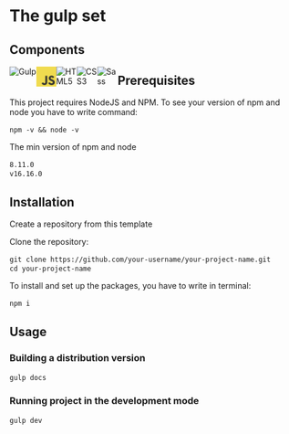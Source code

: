 # The gulp set

## Components
<img align="left" alt="Gulp" height="35px" src="https://raw.githubusercontent.com/gulpjs/artwork/master/gulp.png"/>
<img align="left" alt="JavaScript" width="35px" src="https://raw.githubusercontent.com/github/explore/80688e429a7d4ef2fca1e82350fe8e3517d3494d/topics/javascript/javascript.png"/>
<img align="left" src="https://raw.githubusercontent.com/danielcranney/readme-generator/main/public/icons/skills/html5-colored.svg" width="36" height="36" alt="HTML5" />
<img align="left" src="https://raw.githubusercontent.com/danielcranney/readme-generator/main/public/icons/skills/css3-colored.svg" width="36" height="36" alt="CSS3" />
<img align="left" src="https://raw.githubusercontent.com/danielcranney/readme-generator/main/public/icons/skills/sass-colored.svg" width="36" height="36" alt="Sass" />


## Prerequisites

This project requires NodeJS and NPM.
To see your version of npm and node you have to write command:

```
npm -v && node -v
```

The min version of npm and node

```
8.11.0
v16.16.0
```

## Installation


Create a repository from this template

Clone the repository:

```
git clone https://github.com/your-username/your-project-name.git
cd your-project-name 
```

To install and set up the packages, you have to write in terminal:

```
npm i
```

## Usage

### Building a distribution version

```
gulp docs
```

### Running project in the development mode

```
gulp dev
```
                    
                    
